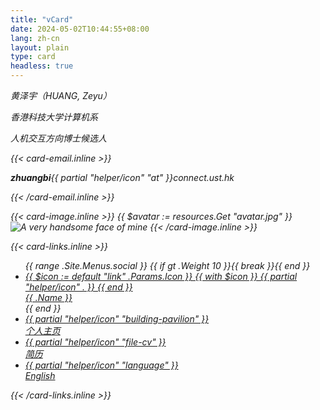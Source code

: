 ```yaml
---
title: "vCard"
date: 2024-05-02T10:44:55+08:00
lang: zh-cn
layout: plain
type: card
headless: true
---
```


<address>

<div class="info">
  <div class="info-text">
    <p class="name">黄泽宇（HUANG, Zeyu）</p>
    <p class="position">香港科技大学计算机系</p>
    <p class="position">人机交互方向博士候选人</p>
    {{< card-email.inline >}}
    <p class="email"><b>zhuangbi</b>{{ partial "helper/icon" "at" }}connect.ust.hk</p>
    {{< /card-email.inline >}}
  </div>
  
  {{< card-image.inline >}}
    {{ $avatar := resources.Get "avatar.jpg" }}
    <img src="{{ $avatar.RelPermalink }}" id="avatar" class="avatar" loading="lazy" alt="A very handsome face of mine">
  {{< /card-image.inline >}}
</div>

{{< card-links.inline >}}
<ul class="links">
  {{ range .Site.Menus.social }}
  {{ if gt .Weight 10 }}{{ break }}{{ end }}
  <li>
    <a
      href='{{ .URL }}'
      class="icon-button"
      {{ if eq (default true .Params.newTab) true }}target="_blank" rel="noreferrer noopener"{{ end }}
      title="{{ .Name }}"
    >
      {{ $icon := default "link" .Params.Icon }}
      {{ with $icon }}
          {{ partial "helper/icon" . }}
      {{ end }}
      <div>{{ .Name }}</div>
    </a>
  </li>
  {{ end }}
  <li>
    <a
      href='https://yellowzeyu.com'
      class="icon-button"
      rel="noreferrer noopener"
      title="个人主页"
    >
      {{ partial "helper/icon" "building-pavilion" }}
      <div>个人主页</div>
    </a>
  </li>
  <li>
    <a
      href='https://hkustconnect-my.sharepoint.com/:b:/g/personal/zhuangbi_connect_ust_hk/EUkzNK6hR79Gt7vpvmct484BZFsX3HfRbMC7l_GFRKi2oA?e=HftN3l'
      class="icon-button"
      rel="noreferrer noopener"
      title="简历"
    >
      {{ partial "helper/icon" "file-cv" }}
      <div>简历</div>
    </a>
  </li>
  <li>
    <a
      href='/en/vcard/'
      class="icon-button"
      rel="noreferrer noopener"
      title="English"
    >
      {{ partial "helper/icon" "language" }}
      <div>English</div>
    </a>
  </li>
</ul>
{{< /card-links.inline >}}

</address>
